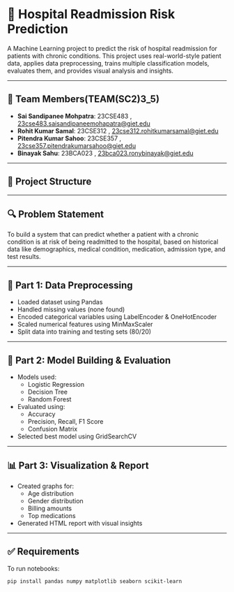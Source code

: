 # 🏥 Hospital Readmission Risk Prediction

A Machine Learning project to predict the risk of hospital readmission for patients with chronic conditions. This project uses real-world-style patient data, applies data preprocessing, trains multiple classification models, evaluates them, and provides visual analysis and insights.

---

## 👥 Team Members(**TEAM(SC2)3_5**)

- **Sai Sandipanee Mohpatra**: 23CSE483 , 23cse483.saisandipaneemohapatra@giet.edu
- **Rohit Kumar Samal**: 23CSE312 , 23cse312.rohitkumarsamal@giet.edu
- **Pitendra Kumar Sahoo**: 23CSE357 , 23cse357.pitendrakumarsahoo@giet.edu
- **Binayak Sahu**: 23BCA023 , 23bca023.ronybinayak@giet.edu 

---

## 📁 Project Structure


---

## 🔍 Problem Statement

To build a system that can predict whether a patient with a chronic condition is at risk of being readmitted to the hospital, based on historical data like demographics, medical condition, medication, admission type, and test results.

---

## 🧹 Part 1: Data Preprocessing

- Loaded dataset using Pandas
- Handled missing values (none found)
- Encoded categorical variables using LabelEncoder & OneHotEncoder
- Scaled numerical features using MinMaxScaler
- Split data into training and testing sets (80/20)


---

## 🤖 Part 2: Model Building & Evaluation

- Models used:
  - Logistic Regression
  - Decision Tree
  - Random Forest
- Evaluated using:
  - Accuracy
  - Precision, Recall, F1 Score
  - Confusion Matrix
- Selected best model using GridSearchCV


---

## 📊 Part 3: Visualization & Report

- Created graphs for:
  - Age distribution
  - Gender distribution
  - Billing amounts
  - Top medications
- Generated HTML report with visual insights



---

## ✅ Requirements

To run notebooks:

```bash
pip install pandas numpy matplotlib seaborn scikit-learn
